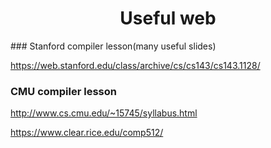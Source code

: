 <h1 align="center">Useful web</h1>
### Stanford compiler lesson(many useful slides)

https://web.stanford.edu/class/archive/cs/cs143/cs143.1128/



### CMU compiler lesson

http://www.cs.cmu.edu/~15745/syllabus.html



https://www.clear.rice.edu/comp512/